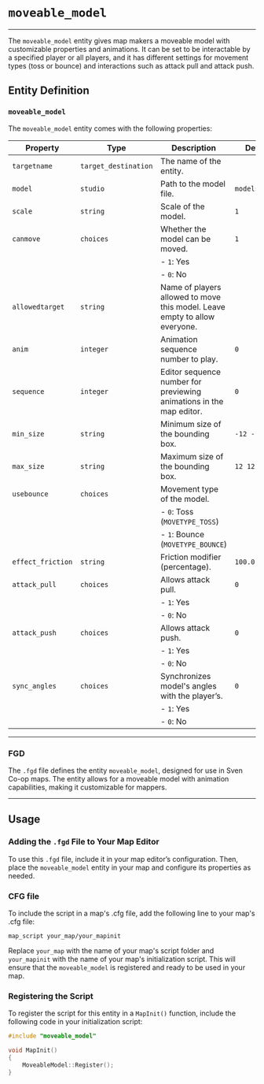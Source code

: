 # `moveable_model`


---
The `moveable_model` entity gives map makers a moveable model with customizable properties and animations. It can be set to be interactable by a specified player or all players, and it has different settings for movement types (toss or bounce) and interactions such as attack pull and attack push.

## Entity Definition

### `moveable_model`

The `moveable_model` entity comes with the following properties:

| Property         | Type             | Description                                                                                     | Default Value           |
|------------------|------------------|-------------------------------------------------------------------------------------------------|-------------------------|
| `targetname`     | `target_destination` | The name of the entity.                                                                          |                         |
| `model`          | `studio`         | Path to the model file.                                                                          | `models/recruit.mdl`    |
| `scale`          | `string`         | Scale of the model.                                                                              | `1`                     |
| `canmove`        | `choices`        | Whether the model can be moved.                                                                  | `1`                     |
|                  |                  | - `1`: Yes                                                                                       |                         |
|                  |                  | - `0`: No                                                                                        |                         |
| `allowedtarget`  | `string`         | Name of players allowed to move this model. Leave empty to allow everyone.                       |                         |
| `anim`           | `integer`        | Animation sequence number to play.                                                        | `0`                     |
| `sequence`       | `integer`        | Editor sequence number for previewing animations in the map editor.                              | `0`                     |
| `min_size`       | `string`         | Minimum size of the bounding box.                                                                | `-12 -12 0`             |
| `max_size`       | `string`         | Maximum size of the bounding box.                                                                | `12 12 72`              |
| `usebounce`      | `choices`        | Movement type of the model.                                                                      |                         |
|                  |                  | - `0`: Toss (`MOVETYPE_TOSS`)                                                                    |                         |
|                  |                  | - `1`: Bounce (`MOVETYPE_BOUNCE`)                                                                |                         |
| `effect_friction`| `string`         | Friction modifier (percentage).                                                                  | `100.0`                 |
| `attack_pull`    | `choices`        | Allows attack pull.                                                                              | `0`                     |
|                  |                  | - `1`: Yes                                                                                       |                         |
|                  |                  | - `0`: No                                                                                        |                         |
| `attack_push`    | `choices`        | Allows attack push.                                                                              | `0`                     |
|                  |                  | - `1`: Yes                                                                                       |                         |
|                  |                  | - `0`: No                                                                                        |                         |
| `sync_angles`    | `choices`        | Synchronizes model's angles with the player’s.                                                   | `0`                     |
|                  |                  | - `1`: Yes                                                                                       |                         |
|                  |                  | - `0`: No                                                                                        |                         |

---

### FGD

The `.fgd` file defines the entity `moveable_model`, designed for use in Sven Co-op maps. The entity allows for a moveable model with animation capabilities, making it customizable for mappers.

---

## Usage

### Adding the `.fgd` File to Your Map Editor

To use this `.fgd` file, include it in your map editor’s configuration. Then, place the `moveable_model` entity in your map and configure its properties as needed.
### CFG file
To include the script in a map's .cfg file, add the following line to your map's .cfg file:

`map_script your_map/your_mapinit`

Replace `your_map` with the name of your map's script folder and `your_mapinit` with the name of your map's initialization script. This will ensure that the `moveable_model` is registered and ready to be used in your map.

### Registering the Script

To register the script for this entity in a `MapInit()` function, include the following code in your initialization script:

```cpp
#include "moveable_model"

void MapInit()
{
    MoveableModel::Register();
}
